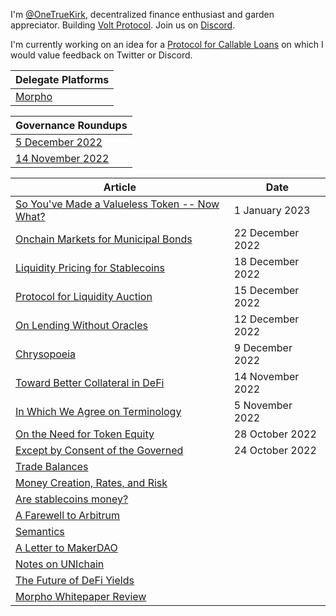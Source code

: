 <!-- Google tag (gtag.js) -->
<script async src="https://www.googletagmanager.com/gtag/js?id=G-6FD3E90TCT"></script>
<script>
  window.dataLayer = window.dataLayer || [];
  function gtag(){dataLayer.push(arguments);}
  gtag('js', new Date());

  gtag('config', 'G-6FD3E90TCT');
</script><!-- Google tag (gtag.js) -->
<script async src="https://www.googletagmanager.com/gtag/js?id=G-6FD3E90TCT"></script>
<script>
  window.dataLayer = window.dataLayer || [];
  function gtag(){dataLayer.push(arguments);}
  gtag('js', new Date());

  gtag('config', 'G-6FD3E90TCT');
</script>
I'm [@OneTrueKirk](https://twitter.com/OneTrueKirk), decentralized finance enthusiast and garden appreciator.
Building [Volt Protocol](https://www.voltprotocol.io).
Join us on [Discord](https://discord.com/invite/XK8VZyKU97).

I'm currently working on an idea for a [Protocol for Callable Loans](pcl.md) on which I would value feedback on Twitter or Discord.

| Delegate Platforms |
| ------------- |
| [Morpho](morpho_delegate.md) |

| Governance Roundups  |
| ------------- |
| [5 December 2022](govdec5.md)  |
| [14 November 2022](gov14nov.md)  |

| Article  | Date |
| ------------- | ------------- |
| [So You've Made a Valueless Token -- Now What?](now_what.md) | 1 January 2023 |
| [Onchain Markets for Municipal Bonds](munis.md) | 22 December 2022 |
| [Liquidity Pricing for Stablecoins](pricingliquidity.md) | 18 December 2022|
| [Protocol for Liquidity Auction](liquidityauction.md) | 15 December 2022|
| [On Lending Without Oracles](lending.md) | 12 December 2022 |
| [Chrysopoeia](chrysopoeia.md) | 9 December 2022 |
| [Toward Better Collateral in DeFi](collateral.md) | 14 November 2022 |
| [In Which We Agree on Terminology](definitions.md) | 5 November 2022 |
| [On the Need for Token Equity](chrysalis.md) | 28 October 2022 |
| [Except by Consent of the Governed](consent.md) | 24 October 2022 |
| [Trade Balances](trade.md) | |
| [Money Creation, Rates, and Risk](yield.md) | |
| [Are stablecoins money?](stablecoin.md) | |
| [A Farewell to Arbitrum](arbitrum.md) | |
| [Semantics](semantics.md) | |
| [A Letter to MakerDAO](lettertomaker.md) | |
| [Notes on UNIchain](unichain.md) | |
| [The Future of DeFi Yields](defidirection.md) | |
| [Morpho Whitepaper Review](morpho.md) | |